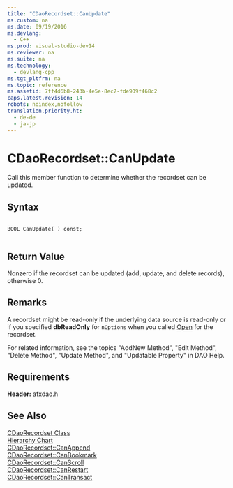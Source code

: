 ```yaml
---
title: "CDaoRecordset::CanUpdate"
ms.custom: na
ms.date: 09/19/2016
ms.devlang: 
  - C++
ms.prod: visual-studio-dev14
ms.reviewer: na
ms.suite: na
ms.technology: 
  - devlang-cpp
ms.tgt_pltfrm: na
ms.topic: reference
ms.assetid: 7ff4d6b8-243b-4e5e-8ec7-fde909f468c2
caps.latest.revision: 14
robots: noindex,nofollow
translation.priority.ht: 
  - de-de
  - ja-jp
---
```

# CDaoRecordset::CanUpdate
Call this member function to determine whether the recordset can be updated.  
  
## Syntax  
  
```  
  
BOOL CanUpdate( ) const;  
  
```  
  
## Return Value  
 Nonzero if the recordset can be updated (add, update, and delete records), otherwise 0.  
  
## Remarks  
 A recordset might be read-only if the underlying data source is read-only or if you specified **dbReadOnly** for `nOptions` when you called [Open](../vs140/CDaoRecordset--Open.md) for the recordset.  
  
 For related information, see the topics "AddNew Method", "Edit Method", "Delete Method", "Update Method", and "Updatable Property" in DAO Help.  
  
## Requirements  
 **Header:** afxdao.h  
  
## See Also  
 [CDaoRecordset Class](../vs140/CDaoRecordset-Class.md)   
 [Hierarchy Chart](../vs140/Hierarchy-Chart.md)   
 [CDaoRecordset::CanAppend](../vs140/CDaoRecordset--CanAppend.md)   
 [CDaoRecordset::CanBookmark](../vs140/CDaoRecordset--CanBookmark.md)   
 [CDaoRecordset::CanScroll](../vs140/CDaoRecordset--CanScroll.md)   
 [CDaoRecordset::CanRestart](../vs140/CDaoRecordset--CanRestart.md)   
 [CDaoRecordset::CanTransact](../vs140/CDaoRecordset--CanTransact.md)